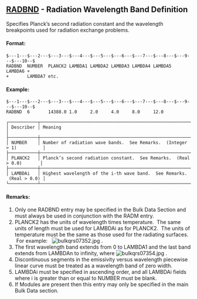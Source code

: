 ## [RADBND](https://help.hexagonmi.com/bundle/MSC_Nastran_2022.4/page/Nastran_Combined_Book/qrg/bulkqrs/TOC.RADBND.xhtml) - Radiation Wavelength Band Definition

Specifies Planck’s second radiation constant and the wavelength breakpoints used for radiation exchange problems.

#### Format:

```nastran
$---1---$---2---$---3---$---4---$---5---$---6---$---7---$---8---$---9---$---10--$
RADBND  NUMBER  PLANCK2 LAMBDA1 LAMBDA2 LAMBDA3 LAMBDA4 LAMBDA5 LAMBDA6 +      
+       LAMBDA7 etc.                                                            
```

#### Example:

```nastran
$---1---$---2---$---3---$---4---$---5---$---6---$---7---$---8---$---9---$---10--$
RADBND  6       14388.0 1.0     2.0     4.0     8.0     12.0                    
```

```text
┌───────────┬───────────────────────────────────────────────────────────────────────┐
│ Describer │ Meaning                                                               │
├───────────┼───────────────────────────────────────────────────────────────────────┤
│ NUMBER    │ Number of radiation wave bands.  See Remarks.  (Integer > 1)          │
├───────────┼───────────────────────────────────────────────────────────────────────┤
│ PLANCK2   │ Planck’s second radiation constant.  See Remarks.  (Real > 0.0)       │
├───────────┼───────────────────────────────────────────────────────────────────────┤
│ LAMBDAi   │ Highest wavelength of the i-th wave band.  See Remarks.  (Real > 0.0) │
└───────────┴───────────────────────────────────────────────────────────────────────┘
```

#### Remarks:

1. Only one RADBND entry may be specified in the Bulk Data Section and must always be used in conjunction with the RADM entry.
2. PLANCK2 has the units of wavelength times temperature.  The same units of length must be used for LAMBDAi as for PLANCK2.  The units of temperature must be the same as those used for the radiating surfaces.  For example:   ![bulkqrs07352.jpg](https://help-be.hexagonmi.com/bundle/MSC_Nastran_2022.4/page/Nastran_Combined_Book/qrg/bulkqrs/../../../assets/bulkqrs07352.jpg?_LANG=enus) .
3. The first wavelength band extends from 0 to LAMBDA1 and the last band extends from LAMBDAn to infinity, where  ![bulkqrs07354.jpg](https://help-be.hexagonmi.com/bundle/MSC_Nastran_2022.4/page/Nastran_Combined_Book/qrg/bulkqrs/../../../assets/bulkqrs07354.jpg?_LANG=enus) .
4. Discontinuous segments in the emissivity versus wavelength piecewise linear curve must be treated as a wavelength band of zero width.
5. LAMBDAi must be specified in ascending order, and all LAMBDAi fields where i is greater than or equal to NUMBER must be blank.
6. If Modules are present then this entry may only be specified in the main Bulk Data section.

